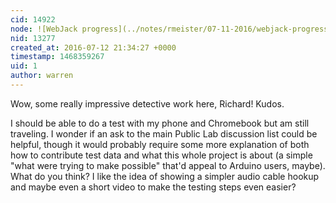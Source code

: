 ```yaml
---
cid: 14922
node: ![WebJack progress](../notes/rmeister/07-11-2016/webjack-progress)
nid: 13277
created_at: 2016-07-12 21:34:27 +0000
timestamp: 1468359267
uid: 1
author: warren
---
```


Wow, some really impressive detective work here, Richard! Kudos. 

I should be able to do a test with my phone and Chromebook but am still traveling. I wonder if an ask to the main Public Lab discussion list could be helpful, though it would probably require some more explanation of both how to contribute test data and what this whole project is about (a simple "what were trying to make possible" that'd appeal to Arduino users, maybe). What do you think? I like the idea of showing a simpler audio cable hookup and maybe even a short video to make the testing steps even easier?